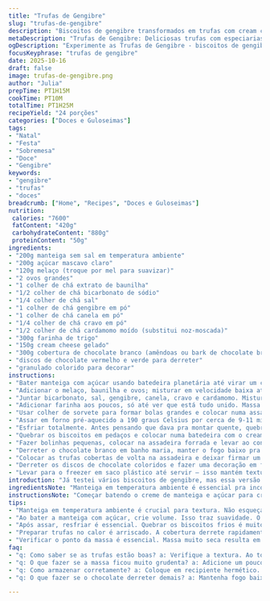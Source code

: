 ```yaml
---
title: "Trufas de Gengibre"
slug: "trufas-de-gengibre"
description: "Biscoitos de gengibre transformados em trufas com cream cheese e cobertura crocante. Uso melaço para um sabor intenso, troca noz-moscada por cardamomo para um toque diferente. A massa fica levemente quebradiça antes de assar, indicador que a textura vai ficar certinha. Depois de congelar, banho em cobertura de chocolate branco colorido dá crocância e visual natalino. Atenção à textura do biscoito e tempo no forno para não passar do ponto; cookies secos demais perdem liga. Misturar bem o cream cheese evita massas grudadas. Cozinhar devagar, sentir aroma de especiarias tostadas, ouvir crepitar do forno quase pronta. Uma receita pra quem curte testes na cozinha e sabor festivo com toque moderno."
metaDescription: "Trufas de Gengibre: Deliciosas trufas com especiarias natalinas e cobertura crocante. Uma receita que mistura tradição e inovação."
ogDescription: "Experimente as Trufas de Gengibre - biscoitos de gengibre em forma de trufas com cream cheese e um toque festivo."
focusKeyphrase: "trufas de gengibre"
date: 2025-10-16
draft: false
image: trufas-de-gengibre.png
author: "Julia"
prepTime: PT1H15M
cookTime: PT10M
totalTime: PT1H25M
recipeYield: "24 porções"
categories: ["Doces e Guloseimas"]
tags:
- "Natal"
- "Festa"
- "Sobremesa"
- "Doce"
- "Gengibre"
keywords:
- "gengibre"
- "trufas"
- "doces"
breadcrumb: ["Home", "Recipes", "Doces e Guloseimas"]
nutrition: 
 calories: "7600"
 fatContent: "420g"
 carbohydrateContent: "880g"
 proteinContent: "50g"
ingredients:
- "200g manteiga sem sal em temperatura ambiente"
- "200g açúcar mascavo claro"
- "120g melaço (troque por mel para suavizar)"
- "2 ovos grandes"
- "1 colher de chá extrato de baunilha"
- "1/2 colher de chá bicarbonato de sódio"
- "1/4 colher de chá sal"
- "1 colher de chá gengibre em pó"
- "1 colher de chá canela em pó"
- "1/4 colher de chá cravo em pó"
- "1/2 colher de chá cardamomo moído (substitui noz-moscada)"
- "300g farinha de trigo"
- "150g cream cheese gelado"
- "300g cobertura de chocolate branco (amêndoas ou bark de chocolate branco)"
- "discos de chocolate vermelho e verde para derreter"
- "granulado colorido para decorar"
instructions:
- "Bater manteiga com açúcar usando batedeira planetária até virar um creme leve e meio esbranquiçado, isso indica que o açúcar está bem incorporado - coisa que aprendi que evita biscoitos pesados."
- "Adicionar o melaço, baunilha e ovos; misturar em velocidade baixa até a mistura ficar homogênea, mas pode parecer meio separada mesmo, não se assuste."
- "Juntar bicarbonato, sal, gengibre, canela, cravo e cardamomo. Misturar com espátula só para incorporar os aromas sem trabalhar demais a farinha;"
- "Adicionar farinha aos poucos, só até ver que está tudo unido. Massa deve ficar maleável, nem seca nem grudenta. Se passar do ponto, vira pão."
- "Usar colher de sorvete para formar bolas grandes e colocar numa assadeira com papel manteiga. Pressionar levemente cada bola para achatar – isso ajuda a assar uniformemente e evita bordas queimadas."
- "Assar em forno pré-aquecido a 190 graus Celsius por cerca de 9-11 minutos, ficar de olho. A borda vai firmar, centro deve estar macio, não deixe dourar demais."
- "Esfriar totalmente. Antes pensando que dava pra montar quente, quebrei a mão. Paciente é palavra chave aqui."
- "Quebrar os biscoitos em pedaços e colocar numa batedeira com o cream cheese gelado; bater em velocidade baixa até virar uma massa homogênea, que dê pra modelar em bolinhas. Se muito grudenta, dar uma ajustada com farinha."
- "Fazer bolinhas pequenas, colocar na assadeira forrada e levar ao congelador até endurecer – pelo menos 2 horas."
- "Derreter o chocolate branco em banho maria, manter o fogo baixo pra não queimar. Retirar as bolas congeladas e mergulhar no chocolate, usar duas colheres para ajudar a cobrir completamente sem manchar as mãos."
- "Colocar as trufas cobertas de volta na assadeira e deixar firmar um pouco no balcão."
- "Derreter os discos de chocolate coloridos e fazer uma decoração em fio por cima, finalizar com granulado natalino – charme simples que dá impacto."
- "Levar para o freezer em saco plástico até servir – isso mantém textura e sabor, evita que a cobertura derreta rápido."
introduction: "Já testei vários biscoitos de gengibre, mas essa versão em trufas me pegou pelo contraste de sabores e texturas. A manteiga com melaço traz aquele sabor tostado, enquanto as especiarias fazem uma dança no paladar. A troca da noz-moscada pelo cardamomo dá um twist inesperado, um aroma mais fresco, quase cítrico. O processo de bater a massa ainda meio ‘separada’ assusta, mas é normal. E a parte de misturar com cream cheese no final cria a base perfeita pra enrolar e congelar. Tentei fazer sem congelar e deu errado. Além disso, a cobertura colorida lembra festa de fim de ano, visual que também conta história. Você sente aquele aroma do forno, vê a crosta formando e a massa grudenta que vai virar bombom. Sabor, técnica e visual pra quem gosta de experimentar na cozinha."
ingredientsNote: "Manteiga em temperatura ambiente é essencial pra incorporar o açúcar direito. O melaço pode ser trocado por mel, suaviza o sabor e mantém a umidade. O cardamomo no lugar da noz-moscada trouxe uma surpresa boa, use com moderação porque é forte. Farinha aos poucos para não errar o ponto da massa, que deve ficar maleável e levemente pegajosa – muito seca, biscoito duro; muito úmida, massa difícil de trabalhar. Cream cheese tem que estar gelado para não desmanchar na hora de misturar. Pode usar cobertura rosquinha ou chocolate branco comum, mas misturar manteiga de cacau ajuda a evitar que endureça demais, especialmente com as cores. Granulados finos funcionam melhor para não afundar."
instructionsNote: "Começar batendo o creme de manteiga e açúcar para criar volume, isso gera textura leve no biscoito. Adicionar melaço depois dos ovos evita que azede. A mistura pode parecer um pouco separada, mas a farinha junta tudo no ponto certo; mexer demais dá biscoito duro. Abrir bolinhas com colher de sorvete ajuda a controlar tamanho e cocção uniforme. Assar até bordas firmarem, o centro está ainda suave e molinho, receita típica de cookie que endurece no resfriamento. Depois de frio, misturar com cream cheese para dar liga; ficar atento à temperatura do queijo para não virar pasta pegajosa demais. Congelamento obrigatório – textura gruda menos e enrolar é mais fácil. Usar duas colheres para banhar no chocolate evita sujar as mãos e garante cobertura uniforme. Decorar com chocolate derretido e granulado dá charme que resplandece na mesa. Guardar no freezer mantém frescor e textura por mais tempo."
tips:
- "Manteiga em temperatura ambiente é crucial para textura. Não esqueça. O melaço pode ser trocado por mel, suaviza o gosto. Cardamomo é forte, use com cuidado. Farinha deve ser adicionada aos poucos, isso evita massa seca. Se ficar seca, não dá liga na hora de moldar. Se muito grudenta, ajuste com farinha. Cream cheese gelado é a chave para não desmanchar."
- "Ao bater a manteiga com açúcar, crie volume. Isso traz suavidade. O melaço deve entrar após os ovos. Mistura pode parecer separada, mas a farinha vai unificar. Não mexer demais. Olhem as bolinhas feitas com colher de sorvete. Isso garante tamanho igual. Assim o assamento é uniforme. Assar até bordas firmes é o ideal, centro ainda deve estar macio."
- "Após assar, resfriar é essencial. Quebrar os biscoitos frios é muito mais fácil. Isso evita queimar a mão. Misturar com cream cheese cria a consistência certa. Ponto de congelamento é obrigatório. Após duas horas no freezer, ficam firmes. Ao banhar no chocolate, use duas colheres. Melhor cobertura e menos sujeira. Decorar com chocolate colorido traz beleza e charme."
- "Preparar trufas no calor é arriscado. A cobertura derrete rapidamente. Mantenha sempre no freezer até servir. Se estiverem muito grandes, cortá-las com uma faca afiada ajuda. Cubra bem para evitar a formação de gelo. Granulado fino é o ideal para não afundar no chocolate. O resfriamento ajuda na textura do docinho. Isso faz a diferença no sabor."
- "Verificar o ponto da massa é essencial. Massa muito seca resulta em biscoitos duros. Muito úmida fica impossível de moldar. Manter controle de temperatura é fundamental. O forno deve estar firme. O cheiro do forno diz tudo. Quando começar a sentir aroma de especiarias, tá perto de ficar pronta."
faq:
- "q: Como saber se as trufas estão boas? a: Verifique a textura. Ao tocar, devem estar firmes, mas ainda macias. Se duras, assaram demais."
- "q: O que fazer se a massa ficou muito grudenta? a: Adicione um pouco de farinha. Vá aos poucos, cuidado para não passar do ponto. Bolo rígido não é bom."
- "q: Como armazenar corretamente? a: Coloque em recipiente hermético. Pode ser no freezer. Assim mantém textura. Você também pode usar saco plástico."
- "q: O que fazer se o chocolate derreter demais? a: Mantenha fogo baixo. Se queimar, não use. O chocolate não vai ficar liso. A mistura precisa ficar uniforme."

---
```

